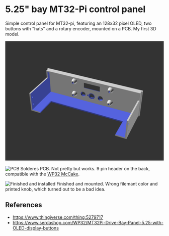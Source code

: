 # 5.25" bay MT32-Pi control panel

Simple control panel for MT32-pi, featuring an 128x32 pixel OLED, two buttons with "hats" and a rotary encoder, mounted on a PCB. My first 3D model.

![Screenshot from OpenSCAD](./base.png "Screenshot from OpenSCAD")

![PCB](./photos/pcb.jpg "PCB")
Solderes PCB. Not pretty but works. 9 pin header on the back, compatible with the [WP32 McCake](https://www.serdashop.com/WP32-McCake).

![Finished and installed](./photos/finished.jpg "Finished and installed")
Finished and mounted. Wrong filemant color and printed knob, which turned out to be a bad idea.

## References

- https://www.thingiverse.com/thing:5279717
- https://www.serdashop.com/WP32/MT32Pi-Drive-Bay-Panel-5.25-with-OLED-display-buttons
